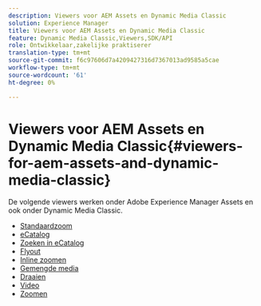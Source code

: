 ```yaml
---
description: Viewers voor AEM Assets en Dynamic Media Classic
solution: Experience Manager
title: Viewers voor AEM Assets en Dynamic Media Classic
feature: Dynamic Media Classic,Viewers,SDK/API
role: Ontwikkelaar,zakelijke praktiserer
translation-type: tm+mt
source-git-commit: f6c97606d7a4209427316d7367013ad9585a5cae
workflow-type: tm+mt
source-wordcount: '61'
ht-degree: 0%

---
```



# Viewers voor AEM Assets en Dynamic Media Classic{#viewers-for-aem-assets-and-dynamic-media-classic}

De volgende viewers werken onder Adobe Experience Manager Assets en ook onder Dynamic Media Classic.

* [Standaardzoom](c-html5-20-basic-zoom-viewer-about/c-html5-20-basic-zoom-viewer-about.md)
* [eCatalog](c-html5-20-ecatalog-viewer-about/c-html5-20-ecatalog-viewer-about.md)
* [Zoeken in eCatalog](c-html5-ecatsearch-viewer-about/c-html5-ecatsearch-viewer-about.md)
* [Flyout](c-html5-flyout-viewer-20-about/c-html5-flyout-viewer-20-about.md)
* [Inline zoomen](c-html5-inlinezoom-viewer-about/c-html5-inlinezoom-viewer-about.md)
* [Gemengde media](c-html5-mixedmedia-viewer-about/c-html5-mixedmedia-viewer-about.md)
* [Draaien](c-html5-spin-viewer-about/c-html5-spin-viewer-about.md)
* [Video](c-html5-video-reference/c-html5-video-reference.md)
* [Zoomen](c-html5-20-zoom-viewer-about/c-html5-20-zoom-viewer-about.md)

<!--Add others. The TOC levels in the viewers TOC doesn't seem quite right RB: FIXED-->